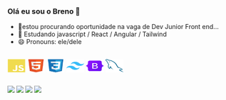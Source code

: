 ### Olá eu sou o Breno 👋

- 🔭estou procurando oportunidade na vaga de Dev Junior Front end...
- 🌱 Estudando javascript / React / Angular / Tailwind
- 😄 Pronouns: ele/dele


<div style="display: inline_block"><br>
  <img align="center" alt="Breno-Js" height="30" width="40" src="https://raw.githubusercontent.com/devicons/devicon/master/icons/javascript/javascript-plain.svg">
  <img align="center" alt="Brenp-HTML" height="30" width="40" src="https://raw.githubusercontent.com/devicons/devicon/master/icons/html5/html5-original.svg">
  <img align="center" alt="Breno-CSS" height="30" width="40" src="https://raw.githubusercontent.com/devicons/devicon/master/icons/css3/css3-original.svg">
  <img align="center" alt="Breno-Tailwind" height="30" width="40" src="https://raw.githubusercontent.com/devicons/devicon/master/icons/tailwindcss/tailwindcss-original.svg">
  <img align="center" alt="Breno-Bootstrap" height="30" width="40" src="https://raw.githubusercontent.com/devicons/devicon/master/icons/bootstrap/bootstrap-original.svg">
  <img align="center" alt="Breno-MySQL" height="30" width="40" src="https://raw.githubusercontent.com/devicons/devicon/master/icons/mysql/mysql-original.svg">
</div>
  
  ##
 
<div> 
  <a href="https://instagram.com/Br3no_000" target="_blank"><img src="https://img.shields.io/badge/-Instagram-%23E4405F?style=for-the-badge&logo=instagram&logoColor=white" target="_blank"></a>
 <a href="https://discord.gg/wagxzStdcR" target="_blank"><img src="https://img.shields.io/badge/Discord-7289DA?style=for-the-badge&logo=discord&logoColor=white" target="_blank"></a> 
  <a href = "mailto:brenopereira1823@gmail.com"><img src="https://img.shields.io/badge/-Gmail-%23333?style=for-the-badge&logo=gmail&logoColor=white" target="_blank"></a>
  <a href="https://www.linkedin.com/in/br3no" target="_blank"><img src="https://img.shields.io/badge/-LinkedIn-%230077B5?style=for-the-badge&logo=linkedin&logoColor=white" target="_blank"></a> 
  
</div>
